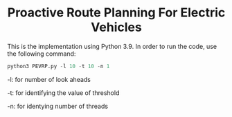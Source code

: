 <h1 align="center">Proactive Route Planning For Electric Vehicles</h1>
This is the implementation using Python 3.9. In order to run the code, use the following command:

```python
python3 PEVRP.py -l 10 -t 10 -n 1
```

-l: for number of look aheads

-t: for identifying the value of threshold

-n: for identying number of threads
